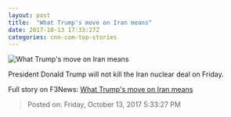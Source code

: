 ```yaml
---
layout: post
title:  "What Trump's move on Iran means"
date: 2017-10-13 17:33:27Z
categories: cnn-com-top-stories
---
```


![What Trump's move on Iran means](http://i2.cdn.cnn.com/cnnnext/dam/assets/171012125507-02-trump-health-care-1012-super-tease.jpg)

President Donald Trump will not kill the Iran nuclear deal on Friday.


Full story on F3News: [What Trump's move on Iran means](http://www.f3nws.com/n/k2ujzE)

> Posted on: Friday, October 13, 2017 5:33:27 PM
